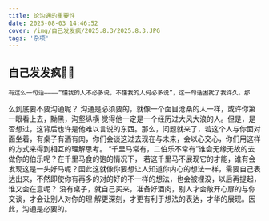 ```yaml
---
title: 论沟通的重要性
date: 2025-08-03 14:46:52
cover: /img/自己发发疯/2025.8.3/2025.8.3.JPG
tags: '杂项'
---
```

## 自己发发疯😶‍🌫️
	有这么一句话————“懂我的人不必多说，不懂我的人何必多说”，这一句话困扰了我许久。那
么到底要不要沟通呢？
    沟通是必须要的，就像一个面目沧桑的人一样，或许你第一眼看上去，黝黑，沟壑纵横
觉得他一定是一个经历过大风大浪的人。但是，是否想过，这背后也许是他难以言说的东西。那么，问题就来了，若这个人与你面对面坐着，有桌子有酒有肉，你们会谈这过去现在与未来，会以心交心，你们用这样的方式来得到相互的理解思考。
	“千里马常有，二伯乐不常有”谁会无缘无故的去做你的伯乐呢？在千里马食的饱的情况下，
若这千里马不展现它的才能，谁有会发现这是一头好马呢？因此这就像你要想让人知道你内心的想法一样，需要自己表达出来，不然即使你有再多的对的好的不一样的想法，也会被埋没，以后再提起，谁又会在意呢？
	没有桌子，就自己买来，准备好酒肉，别人才会敞开心扉的与你交谈，才会让别人对你的理
解更深刻，才更有利于想法的表达，才华的展现。因此，沟通是必要的。
